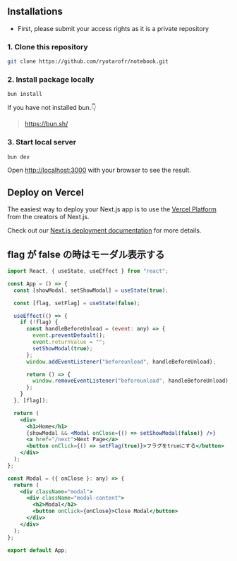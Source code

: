## Installations

- First, please submit your access rights as it is a private repository

### 1. Clone this repository

```bash
git clone https://github.com/ryotarofr/notebook.git
```

### 2. Install package locally

```
bun install
```

If you have not installed bun.👇

> https://bun.sh/

### 3. Start local server

```bash
bun dev
```

Open [http://localhost:3000](http://localhost:3000) with your browser to see the result.

## Deploy on Vercel

The easiest way to deploy your Next.js app is to use the [Vercel Platform](https://vercel.com/new?utm_medium=default-template&filter=next.js&utm_source=create-next-app&utm_campaign=create-next-app-readme) from the creators of Next.js.

Check out our [Next.js deployment documentation](https://nextjs.org/docs/deployment) for more details.

## flag が false の時はモーダル表示する

```jsx
import React, { useState, useEffect } from "react";

const App = () => {
  const [showModal, setShowModal] = useState(true);

  const [flag, setFlag] = useState(false);

  useEffect(() => {
    if (!flag) {
      const handleBeforeUnload = (event: any) => {
        event.preventDefault();
        event.returnValue = "";
        setShowModal(true);
      };
      window.addEventListener("beforeunload", handleBeforeUnload);

      return () => {
        window.removeEventListener("beforeunload", handleBeforeUnload);
      };
    }
  }, [flag]);

  return (
    <div>
      <h1>Home</h1>
      {showModal && <Modal onClose={() => setShowModal(false)} />}
      <a href="/next">Next Page</a>
      <button onClick={() => setFlag(true)}>フラグをtrueにする</button>
    </div>
  );
};

const Modal = ({ onClose }: any) => {
  return (
    <div className="modal">
      <div className="modal-content">
        <h2>Modal</h2>
        <button onClick={onClose}>Close Modal</button>
      </div>
    </div>
  );
};

export default App;
```

